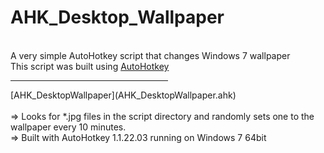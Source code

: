 AHK_Desktop_Wallpaper
=======
<br>A very simple AutoHotkey script that changes Windows 7 wallpaper<br>
This script was built using [AutoHotkey](http://ahkscript.org/)

<hr width=50%>
[AHK_DesktopWallpaper](AHK_DesktopWallpaper.ahk)<br>
<br>=> Looks for *.jpg files in the script directory and randomly sets one to the wallpaper every 10 minutes.
<br>=> Built with AutoHotkey 1.1.22.03 running on Windows 7 64bit<br>
